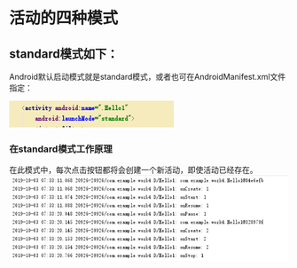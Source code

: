 # 活动的四种模式
## standard模式如下：
Android默认启动模式就是standard模式，或者也可在AndroidManifest.xml文件指定：

![images](https://github.com/Oathzzh/2017118118_Android/blob/master/Work4/images/1.1.png)
### 在standard模式工作原理
在此模式中，每次点击按钮都将会创建一个新活动，即使活动已经存在。
![images](https://github.com/Oathzzh/2017118118_Android/blob/master/Work4/images/1.2.png)
